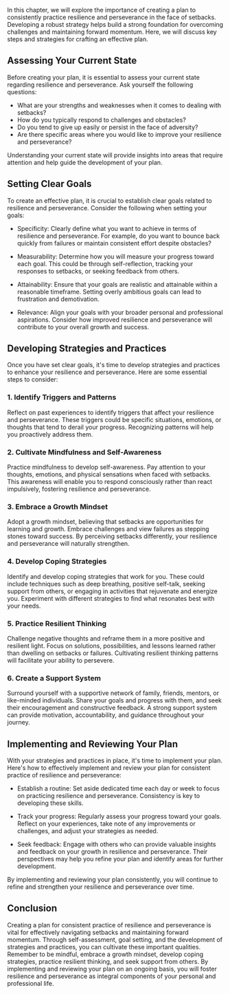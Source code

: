 
In this chapter, we will explore the importance of creating a plan to consistently practice resilience and perseverance in the face of setbacks. Developing a robust strategy helps build a strong foundation for overcoming challenges and maintaining forward momentum. Here, we will discuss key steps and strategies for crafting an effective plan.

Assessing Your Current State
----------------------------

Before creating your plan, it is essential to assess your current state regarding resilience and perseverance. Ask yourself the following questions:

* What are your strengths and weaknesses when it comes to dealing with setbacks?
* How do you typically respond to challenges and obstacles?
* Do you tend to give up easily or persist in the face of adversity?
* Are there specific areas where you would like to improve your resilience and perseverance?

Understanding your current state will provide insights into areas that require attention and help guide the development of your plan.

Setting Clear Goals
-------------------

To create an effective plan, it is crucial to establish clear goals related to resilience and perseverance. Consider the following when setting your goals:

* Specificity: Clearly define what you want to achieve in terms of resilience and perseverance. For example, do you want to bounce back quickly from failures or maintain consistent effort despite obstacles?

* Measurability: Determine how you will measure your progress toward each goal. This could be through self-reflection, tracking your responses to setbacks, or seeking feedback from others.

* Attainability: Ensure that your goals are realistic and attainable within a reasonable timeframe. Setting overly ambitious goals can lead to frustration and demotivation.

* Relevance: Align your goals with your broader personal and professional aspirations. Consider how improved resilience and perseverance will contribute to your overall growth and success.

Developing Strategies and Practices
-----------------------------------

Once you have set clear goals, it's time to develop strategies and practices to enhance your resilience and perseverance. Here are some essential steps to consider:

### 1. Identify Triggers and Patterns

Reflect on past experiences to identify triggers that affect your resilience and perseverance. These triggers could be specific situations, emotions, or thoughts that tend to derail your progress. Recognizing patterns will help you proactively address them.

### 2. Cultivate Mindfulness and Self-Awareness

Practice mindfulness to develop self-awareness. Pay attention to your thoughts, emotions, and physical sensations when faced with setbacks. This awareness will enable you to respond consciously rather than react impulsively, fostering resilience and perseverance.

### 3. Embrace a Growth Mindset

Adopt a growth mindset, believing that setbacks are opportunities for learning and growth. Embrace challenges and view failures as stepping stones toward success. By perceiving setbacks differently, your resilience and perseverance will naturally strengthen.

### 4. Develop Coping Strategies

Identify and develop coping strategies that work for you. These could include techniques such as deep breathing, positive self-talk, seeking support from others, or engaging in activities that rejuvenate and energize you. Experiment with different strategies to find what resonates best with your needs.

### 5. Practice Resilient Thinking

Challenge negative thoughts and reframe them in a more positive and resilient light. Focus on solutions, possibilities, and lessons learned rather than dwelling on setbacks or failures. Cultivating resilient thinking patterns will facilitate your ability to persevere.

### 6. Create a Support System

Surround yourself with a supportive network of family, friends, mentors, or like-minded individuals. Share your goals and progress with them, and seek their encouragement and constructive feedback. A strong support system can provide motivation, accountability, and guidance throughout your journey.

Implementing and Reviewing Your Plan
------------------------------------

With your strategies and practices in place, it's time to implement your plan. Here's how to effectively implement and review your plan for consistent practice of resilience and perseverance:

* Establish a routine: Set aside dedicated time each day or week to focus on practicing resilience and perseverance. Consistency is key to developing these skills.

* Track your progress: Regularly assess your progress toward your goals. Reflect on your experiences, take note of any improvements or challenges, and adjust your strategies as needed.

* Seek feedback: Engage with others who can provide valuable insights and feedback on your growth in resilience and perseverance. Their perspectives may help you refine your plan and identify areas for further development.

By implementing and reviewing your plan consistently, you will continue to refine and strengthen your resilience and perseverance over time.

Conclusion
----------

Creating a plan for consistent practice of resilience and perseverance is vital for effectively navigating setbacks and maintaining forward momentum. Through self-assessment, goal setting, and the development of strategies and practices, you can cultivate these important qualities. Remember to be mindful, embrace a growth mindset, develop coping strategies, practice resilient thinking, and seek support from others. By implementing and reviewing your plan on an ongoing basis, you will foster resilience and perseverance as integral components of your personal and professional life.
